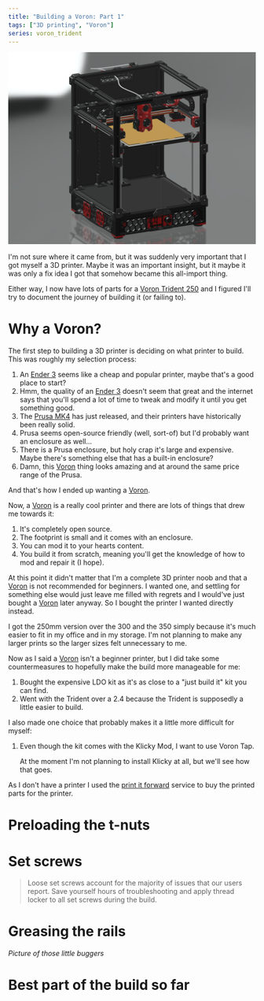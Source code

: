 ```yaml
---
title: "Building a Voron: Part 1"
tags: ["3D printing", "Voron"]
series: voron_trident
---
```


![The end goal, as rendered by Autodesk's online viewer](/images/trident/trident.png)

I'm not sure where it came from, but it was suddenly very important that I got myself a 3D printer.
Maybe it was an important insight, but it maybe it was only a fix idea I got that somehow became this all-import thing.

Either way, I now have lots of parts for a [Voron Trident 250][trident] and I figured I'll try to document the journey of building it (or failing to).


# Why a Voron?

The first step to building a 3D printer is deciding on what printer to build.
This was roughly my selection process:

1. An [Ender 3][] seems like a cheap and popular printer, maybe that's a good place to start?
1. Hmm, the quality of an [Ender 3][] doesn't seem that great and the internet says that you'll spend a lot of time to tweak and modify it until you get something good.
1. The [Prusa MK4][] has just released, and their printers have historically been really solid.
1. Prusa seems open-source friendly (well, sort-of) but I'd probably want an enclosure as well...
1. There is a Prusa enclosure, but holy crap it's large and expensive. Maybe there's something else that has a built-in enclosure?
1. Damn, this [Voron][] thing looks amazing and at around the same price range of the Prusa.

And that's how I ended up wanting a [Voron][].

Now, a [Voron][] is a really cool printer and there are lots of things that drew me towards it:

1. It's completely open source.
1. The footprint is small and it comes with an enclosure.
1. You can mod it to your hearts content.
1. You build it from scratch, meaning you'll get the knowledge of how to mod and repair it (I hope).

At this point it didn't matter that I'm a complete 3D printer noob and that a [Voron][] is not recommended for beginners.
I wanted one, and settling for something else would just leave me filled with regrets and I would've just bought a [Voron][] later anyway.
So I bought the printer I wanted directly instead.

I got the 250mm version over the 300 and the 350 simply because it's much easier to fit in my office and in my storage.
I'm not planning to make any larger prints so the larger sizes felt unnecessary to me.

Now as I said a [Voron][] isn't a beginner printer, but I did take some countermeasures to hopefully make the build more manageable for me:

1. Bought the expensive LDO kit as it's as close to a "just build it" kit you can find.
2. Went with the Trident over a 2.4 because the Trident is supposedly a little easier to build.

I also made one choice that probably makes it a little more difficult for myself:

1. Even though the kit comes with the Klicky Mod, I want to use Voron Tap.

   At the moment I'm not planning to install Klicky at all, but we'll see how that goes.

As I don't have a printer I used the [print it forward][pif] service to buy the printed parts for the printer.

# Preloading the t-nuts

# Set screws

> Loose set screws account for the majority of issues that our users report.
> Save yourself hours of troubleshooting and apply thread locker to all set screws during the build.

# Greasing the rails

*Picture of those little buggers*

# Best part of the build so far

[trident]: https://vorondesign.com/voron_trident
[Voron]: https://vorondesign.com/
[Prusa MK4]: https://www.prusa3d.com/en/product/original-prusa-mk4-2/
[Ender 3]: https://www.creality.com/products/ender-3-3d-printer
[pif]: https://pif.voron.dev/
